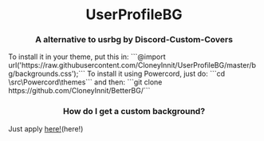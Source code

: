 <h1 align="center">UserProfileBG</h1>
<h3 align="center">A alternative to usrbg by Discord-Custom-Covers</h3>
To install it in your theme, put this in:
```@import url('https://raw.githubusercontent.com/CloneyInnit/UserProfileBG/master/bg/backgrounds.css');```
To install it using Powercord, just do:
```cd <Your Powercord Directory>\src\Powercord\themes```
and then:
```git clone https://github.com/CloneyInnit/BetterBG/```

<h3 align="center">How do I get a custom background?</h3>
Just apply <a href="https://discord.gg/gMJYwEjebF">here!</a>(here!)
